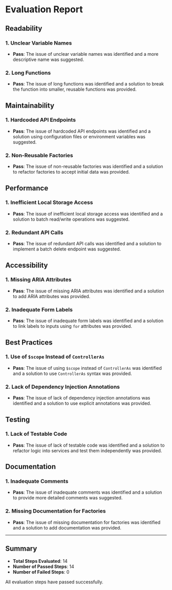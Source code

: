 # Evaluation Report

## Readability

### 1. Unclear Variable Names
- **Pass**: The issue of unclear variable names was identified and a more descriptive name was suggested.

### 2. Long Functions
- **Pass**: The issue of long functions was identified and a solution to break the function into smaller, reusable functions was provided.

## Maintainability

### 1. Hardcoded API Endpoints
- **Pass**: The issue of hardcoded API endpoints was identified and a solution using configuration files or environment variables was suggested.

### 2. Non-Reusable Factories
- **Pass**: The issue of non-reusable factories was identified and a solution to refactor factories to accept initial data was provided.

## Performance

### 1. Inefficient Local Storage Access
- **Pass**: The issue of inefficient local storage access was identified and a solution to batch read/write operations was suggested.

### 2. Redundant API Calls
- **Pass**: The issue of redundant API calls was identified and a solution to implement a batch delete endpoint was suggested.

## Accessibility

### 1. Missing ARIA Attributes
- **Pass**: The issue of missing ARIA attributes was identified and a solution to add ARIA attributes was provided.

### 2. Inadequate Form Labels
- **Pass**: The issue of inadequate form labels was identified and a solution to link labels to inputs using `for` attributes was provided.

## Best Practices

### 1. Use of `$scope` Instead of `ControllerAs`
- **Pass**: The issue of using `$scope` instead of `ControllerAs` was identified and a solution to use `ControllerAs` syntax was provided.

### 2. Lack of Dependency Injection Annotations
- **Pass**: The issue of lack of dependency injection annotations was identified and a solution to use explicit annotations was provided.

## Testing

### 1. Lack of Testable Code
- **Pass**: The issue of lack of testable code was identified and a solution to refactor logic into services and test them independently was provided.

## Documentation

### 1. Inadequate Comments
- **Pass**: The issue of inadequate comments was identified and a solution to provide more detailed comments was suggested.

### 2. Missing Documentation for Factories
- **Pass**: The issue of missing documentation for factories was identified and a solution to add documentation was provided.

---

## Summary

- **Total Steps Evaluated**: 14
- **Number of Passed Steps**: 14
- **Number of Failed Steps**: 0

All evaluation steps have passed successfully.